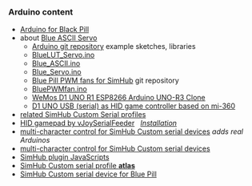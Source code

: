 ---
---
### Arduino content
- [Arduino for Black Pill](black.md)
- about [Blue ASCII Servo](Blue_ASCII_Servo/README.md)
	- [Arduino git repository](https://github.com/blekenbleu/Arduino-Blue-Pill/) example sketches, libraries
	- [BlueLUT_Servo.ino](BlueLUT_Servo/BlueLUT_Servo.ino)
	- [Blue_ASCII.ino](Blue_ASCII/Blue_ASCII.ino)
	- [Blue_Servo.ino](Blue_Servo/Blue_Servo.ino)
	- [Blue Pill PWM fans for SimHub](https://github.com/blekenbleu/Arduino-Blue-Pill/tree/main/SimHubPWMfans) git repository
	- [BluePWMfan.ino](BluePWMfan/BluePWMfan.ino)
	- [WeMos D1 UNO R1 ESP8266 Arduino UNO-R3 Clone](ESPDuino.md)
	- [D1 UNO USB (serial) as HID game controller based on mi-360](mi360.md)
- [related SimHub Custom Serial profiles](https://github.com/blekenbleu/SimHub-Profiles)
- [HID gamepad by vJoySerialFeeder](VJoySerialFeeder.md)
 &nbsp; [*Installation*](vJoySFinstall.md)
- [multi-character control for SimHub Custom serial devices](blek2char/README.md) *adds real Arduinos*
- [multi-character control for SimHub Custom serial devices](Blue2charServo/README.md)
- [SimHub plugin JavaScripts](messages)
- [SimHub Custom serial profile **atlas**](shsds.htm)
- [SimHub Custom serial device for Blue Pill](SimHubCustomSerial.md)
